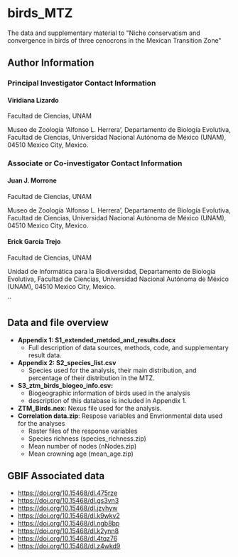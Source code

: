 # birds_MTZ
The data and supplementary material to "Niche conservatism and convergence in birds of three cenocrons in the Mexican Transition Zone"

## Author Information

### Principal Investigator Contact Information
#### Viridiana Lizardo
Facultad de Ciencias, UNAM

Museo de Zoología ‘Alfonso L. Herrera’, Departamento de Biología Evolutiva, Facultad de Ciencias, Universidad Nacional Autónoma de México (UNAM), 04510 Mexico City, Mexico.


### Associate or Co-investigator Contact Information
#### Juan J. Morrone
Facultad de Ciencias, UNAM

Museo de Zoología ‘Alfonso L. Herrera’, Departamento de Biología Evolutiva, Facultad de Ciencias, Universidad Nacional Autónoma de México (UNAM), 04510 Mexico City, Mexico.


#### Erick García Trejo
Facultad de Ciencias, UNAM

Unidad de Informática para la Biodiversidad, Departamento de Biología Evolutiva, Facultad de Ciencias, Universidad Nacional Autónoma de México (UNAM), 04510 Mexico City, Mexico.


``
## Data and file overview
  - **Appendix 1: S1_extended_metdod_and_results.docx**
    -  Full description of data sources, methods, code, and supplementary result data.
  - **Appendix 2: S2_species_list.csv**
    - Species used for the analysis, their main distribution, and percentage of their distribution in the MTZ.
  - **S3_ztm_birds_biogeo_info.csv:** 
	  - Biogeographic information of birds used in the analysis 
  	- description of this database is included in Appendix 1.
  -  **ZTM_Birds.nex:** Nexus file used for the analysis. 
  -  **Correlation data.zip**: Respose variables and Envrionmental data used for the analyses 
	  -  Raster files of the response variables
	    - Species richness (species_richness.zip)
	  	- Mean number of nodes (nNodes.zip)
	  	- Mean crowning age (mean_age.zip)
    
## GBIF Associated data
  - https://doi.org/10.15468/dl.475rze
  - https://doi.org/10.15468/dl.gs3vn3
  - https://doi.org/10.15468/dl.jzvhyw
  - https://doi.org/10.15468/dl.k9wkv2
  - https://doi.org/10.15468/dl.ngb8bp
  - https://doi.org/10.15468/dl.k2ynn8
  - https://doi.org/10.15468/dl.4tqz76
  - https://doi.org/10.15468/dl.z4wkd9

    
